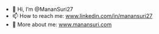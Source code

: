- 👋 Hi, I’m @MananSuri27
- 📫 How to reach me: www.linkedin.com/in/manansuri27
- 👾 More about me: www.manansuri.com

<!---
MananSuri27/MananSuri27 is a ✨ special ✨ repository because its `README.md` (this file) appears on your GitHub profile.
You can click the Preview link to take a look at your changes.
--->
